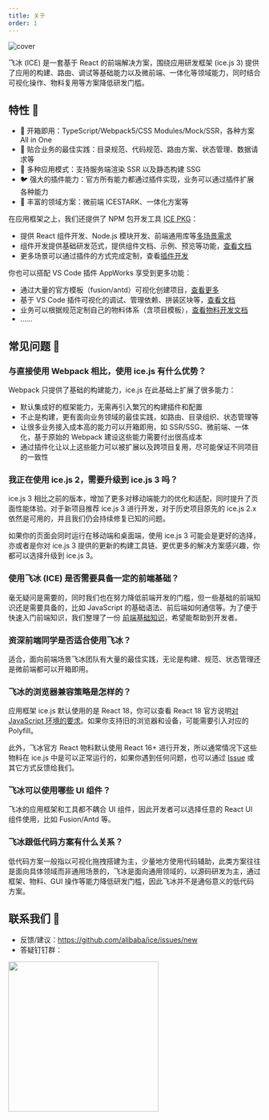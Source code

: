 ```yaml
---
title: 关于
order: 1
---
```


![cover](https://gw.alicdn.com/tfs/TB1vBRYaVOWBuNjy0FiXXXFxVXa-2558-1306.jpg)

飞冰 (ICE) 是一套基于 React 的前端解决方案，围绕应用研发框架 (ice.js 3) 提供了应用的构建、路由、调试等基础能力以及微前端、一体化等领域能力，同时结合可视化操作、物料复用等方案降低研发门槛。

## 特性 🎉

- 🐒 开箱即用：TypeScript/Webpack5/CSS Modules/Mock/SSR，各种方案 All in One
- 🦊 贴合业务的最佳实践：目录规范、代码规范、路由方案、状态管理、数据请求等
- 🐯 多种应用模式：支持服务端渲染 SSR 以及静态构建 SSG
- 🐦 强大的插件能力：官方所有能力都通过插件实现，业务可以通过插件扩展各种能力
- 🐘 丰富的领域方案：微前端 ICESTARK、一体化方案等

在应用框架之上，我们还提供了 NPM 包开发工具 [ICE PKG](https://pkg.ice.work)：

- 提供 React 组件开发、Node.js 模块开发、前端通用库等[多场景需求](https://pkg.ice.work/guide/scenarios/)
- 组件开发提供基础研发范式，提供组件文档、示例、预览等功能，[查看文档](https://pkg.ice.work/guide/preview)
- 更多场景可以通过插件的方式完成定制，查看[插件开发](https://pkg.ice.work/reference/plugins-development)

你也可以搭配 VS Code 插件 AppWorks 享受到更多功能：

- 通过大量的官方模板（fusion/antd）可视化创建项目，[查看更多](https://github.com/apptools-lab/AppWorks/blob/master/extensions/application-manager/README.zh-CN.md)
- 基于 VS Code 插件可视化的调试、管理依赖、拼装区块等，[查看文档](https://github.com/apptools-lab/AppWorks/blob/master/extensions/appworks/README.zh-CN.md)
- 业务可以根据规范定制自己的物料体系（含项目模板），[查看物料开发文档](https://github.com/apptools-lab/AppWorks/blob/master/extensions/material-helper/README.zh-CN.md)
- ……

## 常见问题 📝

### 与直接使用 Webpack 相比，使用 ice.js 有什么优势？

Webpack 只提供了基础的构建能力，ice.js 在此基础上扩展了很多能力：

- 默认集成好的框架能力，无需再引入繁冗的构建插件和配置
- 不止是构建，更有面向业务领域的最佳实践，如路由、目录组织、状态管理等
- 让很多业务接入成本高的能力可以开箱即用，如 SSR/SSG、微前端、一体化，基于原始的 Webpack 建设这些能力需要付出很高成本
- 通过插件化让以上这些能力可以被扩展以及跨项目复用，尽可能保证不同项目的一致性

### 我正在使用 ice.js 2，需要升级到 ice.js 3 吗？

ice.js 3 相比之前的版本，增加了更多对移动端能力的优化和适配，同时提升了页面性能体验。对于新项目推荐 ice.js 3 进行开发，对于历史项目原先的 ice.js 2.x 依然是可用的，并且我们仍会持续修复已知的问题。

如果你的页面会同时运行在移动端和桌面端，使用 ice.js 3 可能会是更好的选择，亦或者是你对 ice.js 3 提供的更新的构建工具链、更优更多的解决方案感兴趣，你都可以选择升级到 ice.js 3。

### 使用飞冰 (ICE) 是否需要具备一定的前端基础？

毫无疑问是需要的，同时我们也在努力降低前端开发的门槛，但一些基础的前端知识还是需要具备的，比如 JavaScript 的基础语法、前后端如何通信等。为了便于快速入门前端知识，我们整理了一份 [前端基础知识](https://v2.ice.work/docs/resource/front-basic/)，希望能帮助到开发者。

### 资深前端同学是否适合使用飞冰？

适合，面向前端场景飞冰团队有大量的最佳实践，无论是构建、规范、状态管理还是微前端都可以开箱即用。

### 飞冰的浏览器兼容策略是怎样的？

应用框架 ice.js 默认使用的是 React 18，你可以查看 React 18 官方说明[对 JavaScript 环境的要求](https://zh-hans.reactjs.org/docs/javascript-environment-requirements.html)。如果你支持旧的浏览器和设备，可能需要引入对应的 Polyfill。

此外，飞冰官方 React 物料默认使用 React 16+ 进行开发，所以通常情况下这些物料在 ice.js 中是可以正常运行的，如果你遇到任何问题，也可以通过 [Issue](https://github.com/alibaba/ice/issues) 或其它方式反馈给我们。

### 飞冰可以使用哪些 UI 组件？

飞冰的应用框架和工具都不耦合 UI 组件，因此开发者可以选择任意的 React UI 组件使用，比如 Fusion/Antd 等。

### 飞冰跟低代码方案有什么关系？

低代码方案一般指以可视化拖拽搭建为主，少量地方使用代码辅助，此类方案往往是面向具体领域而非通用场景的，飞冰是面向通用领域的，以源码研发为主，通过框架、物料、GUI 操作等能力降低研发门槛，因此飞冰并不是通俗意义的低代码方案。

## 联系我们 🧼

- 反馈/建议：<https://github.com/alibaba/ice/issues/new>
- 答疑钉钉群：

<img src="https://ice.alicdn.com/assets/images/qrcode.png" width="300px" align="left"/>
